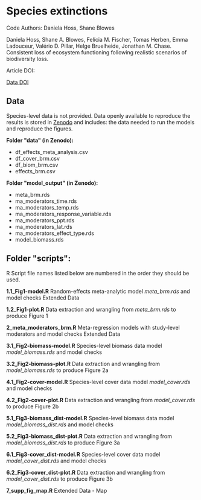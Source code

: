 # Species extinctions


Code Authors: Daniela Hoss, Shane Blowes


Daniela Hoss, Shane A. Blowes, Felícia M. Fischer, Tomas Herben, Emma Ladouceur, Valério D. Pillar, Helge Bruelheide, Jonathan M. Chase. Consistent loss of ecosystem functioning following realistic scenarios of biodiversity loss.

Article DOI: [ ](https://)

[Data DOI](https://doi.org/10.5281/zenodo.14541661)



## Data
Species-level data is not provided. Data openly available to reproduce the results is stored in [Zenodo](https://doi.org/10.5281/zenodo.14541661) and includes: the data needed to run the models and reproduce the figures.

**Folder "data" (in Zenodo):** 

- df_effects_meta_analysis.csv
- df_cover_brm.csv
- df_biom_brm.csv
- effects_brm.csv

  
**Folder "model_output" (in Zenodo):**

- meta_brm.rds
- ma_moderators_time.rds
- ma_moderators_temp.rds
- ma_moderators_response_variable.rds
- ma_moderators_ppt.rds
- ma_moderators_lat.rds
- ma_moderators_effect_type.rds
- model_biomass.rds

## Folder "scripts": 
R Script file names listed below are numbered in the order they should be used.

**1.1_Fig1-model.R** Random-effects meta-analytic model *meta_brm.rds* and model checks Extended Data

**1.2_Fig1-plot.R** Data extraction and wrangling from *meta_brm.rds* to produce Figure 1

**2_meta_moderators_brm.R** Meta-regression models with study-level moderators and model checks Extended Data

**3.1_Fig2-biomass-model.R** Species-level biomass data model *model_biomass.rds* and model checks

**3.2_Fig2-biomass-plot.R** Data extraction and wrangling from *model_biomass.rds* to produce Figure 2a 

**4.1_Fig2-cover-model.R** Species-level cover data model *model_cover.rds* and model checks

**4.2_Fig2-cover-plot.R** Data extraction and wrangling from *model_cover.rds* to produce Figure 2b 

**5.1_Fig3-biomass_dist-model.R** Species-level biomass data model *model_biomass_dist.rds* and model checks

**5.2_Fig3-biomass_dist-plot.R** Data extraction and wrangling from *model_biomass_dist.rds* to produce Figure 3a 

**6.1_Fig3-cover_dist-model.R** Species-level cover data model *model_cover_dist.rds* and model checks

**6.2_Fig3-cover_dist-plot.R** Data extraction and wrangling from *model_cover_dist.rds* to produce Figure 3b 

**7_supp_fig_map.R** Extended Data - Map

